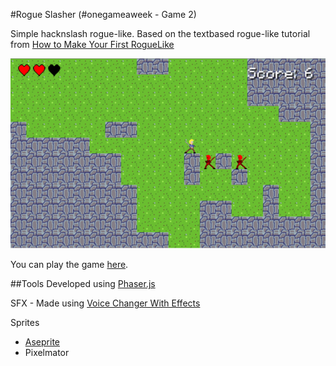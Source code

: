 #Rogue Slasher (#onegameaweek - Game 2)

Simple hacknslash rogue-like.  Based on the textbased rogue-like tutorial from [How to Make Your First RogueLike](http://gamedevelopment.tutsplus.com/tutorials/how-to-make-your-first-roguelike--gamedev-13677) 


![screenshot](screenshots/screenshot.png)

You can play the game [here](http://divideby5.com/games/rogueslasher).

##Tools
Developed using [Phaser.js](http://phaser.io)

SFX - Made using [Voice Changer With Effects](https://play.google.com/store/apps/details?id=com.baviux.voicechanger)

Sprites
* [Aseprite](http://www.aseprite.org/)
* Pixelmator 

